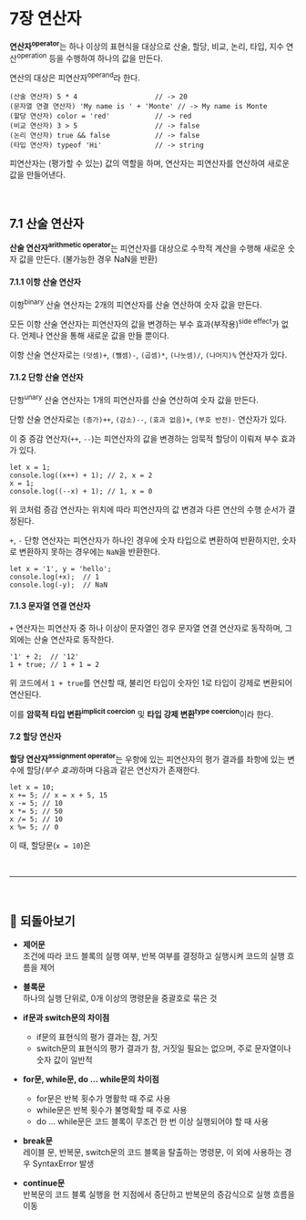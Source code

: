 # 7장 연산자

<b>연산자<sup>operator</sup></b>는 하나 이상의 표현식을 대상으로 산술, 할당, 비교, 논리, 타입, 지수 연산<sup>operation</sup> 등을 수행하여 하나의 값을 만든다.

연산의 대상은 피연산자<sup>operand</sup>라 한다.

```
(산술 연산자) 5 * 4                   // -> 20
(문자열 연결 연산자) 'My name is ' + 'Monte' // -> My name is Monte
(할당 연산자) color = 'red'           // -> red
(비교 연산자) 3 > 5                   // -> false
(논리 연산자) true && false           // -> false
(타입 연산자) typeof 'Hi'             // -> string
```

피연산자는 (평가할 수 있는) 값의 역할을 하며, 연산자는 피연산자를 연산하여 새로운 값을 만들어낸다.

<br>

## 7.1 산술 연산자

<b>산술 연산자<sup>arithmetic operator</sup></b>는 피연산자를 대상으로 수학적 계산을 수행해 새로운 숫자 값을 만든다. (불가능한 경우 NaN을 반환)

#### 7.1.1 이항 산술 연산자

이항<sup>binary</sup> 산술 연산자는 2개의 피연산자를 산술 연산하여 숫자 값을 만든다.

모든 이항 산술 연산자는 피연산자의 값을 변경하는 부수 효과(부작용)<sup>side effect</sup>가 없다. 언제나 연산을 통해 새로운 값을 만들 뿐이다.

이항 산술 연산자로는 `(덧셈)+`, `(뺄셈)-`, `(곱셈)*`, `(나눗셈)/`, `(나머지)%` 연산자가 있다.

#### 7.1.2 단항 산술 연산자

단항<sup>unary</sup> 산술 연산자는 1개의 피연산자를 산술 연산하여 숫자 값을 만든다.

단항 산술 연산자로는 `(증가)++`, `(감소)--`, `(효과 없음)+`, `(부호 반전)-` 연산자가 있다.

이 중 증감 연산자(`++`, `--`)는 피연산자의 값을 변경하는 암묵적 할당이 이뤄져 부수 효과가 있다.

```
let x = 1;
console.log((x++) + 1); // 2, x = 2
x = 1;
console.log((--x) + 1); // 1, x = 0
```

위 코처럼 증감 연산자는 위치에 따라 피연산자의 값 변경과 다른 연산의 수행 순서가 결정된다.

`+`, `-` 단항 연산자는 피연산자가 하나인 경우에 숫자 타입으로 변환하여 반환하지만, 숫자로 변환하지 못하는 경우에는 `NaN`을 반환한다.

```
let x = '1', y = 'hello';
console.log(+x);  // 1
console.log(-y);  // NaN
```

#### 7.1.3 문자열 연결 연산자

`+` 연산자는 피연산자 중 하나 이상이 문자열인 경우 문자열 연결 연산자로 동작하며, 그 외에는 산술 연산자로 동작한다.

```
'1' + 2;  // '12'
1 + true; // 1 + 1 = 2
```

위 코드에서 `1 + true`를 연산할 때, 불리언 타입이 숫자인 1로 타입이 강제로 변환되어 연산된다.

이를 <b>암묵적 타입 변환<sup>implicit coercion</sup></b> 및 <b>타입 강제 변환<sup>type coercion</sup></b>이라 한다.

#### 7.2 할당 연산자

<b>할당 연산자<sup>assignment operator</sup></b>는 우항에 있는 피연산자의 평가 결과를 좌항에 있는 변수에 할당<i>(부수 효과)</i>하며 다음과 같은 연산자가 존재한다.

```
let x = 10;
x += 5; // x = x + 5, 15
x -= 5; // 10
x *= 5; // 50
x /= 5; // 10
x %= 5; // 0
```

이 때, 할당문(`x = 10`)은

<br>
<hr>
<br>

## 👀 되돌아보기

- <b>제어문</b>
  <br>조건에 따라 코드 블록의 실행 여부, 반복 여부를 결정하고 실행시켜 코드의 실행 흐름을 제어
- <b>블록문</b>
  <br>하나의 실행 단위로, 0개 이상의 명령문을 중괄호로 묶은 것
- <b>if문과 switch문의 차이점</b>

  - if문의 표현식의 평가 결과는 참, 거짓
  - switch문의 표현식의 평가 결과가 참, 거짓일 필요는 없으며, 주로 문자열이나 숫자 값이 일반적

- <b>for문, while문, do ... while문의 차이점</b>

  - for문은 반복 횟수가 명활학 때 주로 사용
  - while문은 반복 횟수가 불명확할 때 주로 사용
  - do ... while문은 코드 블록이 무조건 한 번 이상 실행되어야 할 때 사용

- <b>break문</b>
  <br>레이블 문, 반복문, switch문의 코드 블록을 탈출하는 명령문, 이 외에 사용하는 경우 SyntaxError 발생

- <b>continue문</b>
  <br>반복문의 코드 블록 실행을 현 지점에서 중단하고 반복문의 증감식으로 실행 흐름을 이동
